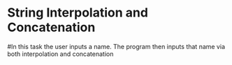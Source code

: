 # String Interpolation and Concatenation

#In this task the user inputs a name. The program then inputs that name via both interpolation and concatenation
